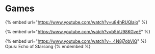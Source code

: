 # Games

{% embed url="https://www.youtube.com/watch?v=u84hRUQlaio" %}

{% embed url="https://www.youtube.com/watch?v=b5bU98KGveE" %}

{% embed url="https://www.youtube.com/watch?v=_4N8j7obViQ" %}
Opus: Echo of Starsong
{% endembed %}
